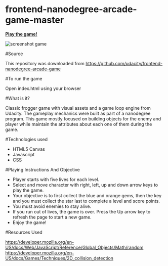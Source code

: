 # frontend-nanodegree-arcade-game-master

[**Play the game!**](https://sandrine10.github.io/sandrine10.github.io-classic-arcade-game/)


![screenshot game](https://github.com/sandrine10/frontend-nanodegree-arcade-game-master/blob/master/images/screenshot.jpg)

#Source

This repository was downloaded from https://github.com/udacity/frontend-nanodegree-arcade-game

#To run the game

Open index.html using your browser


#What is it?

Classic frogger game with visual assets and a game loop engine from Udacity. The gameplay mechanics were built as part of a nanodegree program. This game mostly focused on building objects for the enemy and player while maintain the attributes about each one of them during the game.

#Technologies used

- HTML5 Canvas
- Javascript
- CSS

#Playing Instructions And Objective

- Player starts with five lives for each level.
- Select and move character with right, left, up and down arrow keys to play the game.
- Your objective is to first collect the blue and orange gems, then the key and you must collect the star last to complete a level and score points.
- You must avoid enemies to stay alive.
- If you run out of lives, the game is over. Press the Up arrow key to refresh the page to start a new game.
- Enjoy the game!

#Resources Used

https://developer.mozilla.org/en-US/docs/Web/JavaScript/Reference/Global_Objects/Math/random
https://developer.mozilla.org/en-US/docs/Games/Techniques/2D_collision_detection
